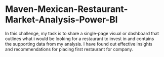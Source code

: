 # Maven-Mexican-Restaurant-Market-Analysis-Power-BI
In this challenge, my task is to share a single-page visual or dashboard that outlines what i would be looking for a restaurant to invest in and contains the supporting data from my analysis. I have found out effective insights and recommendations for placing first restaurant for company.
